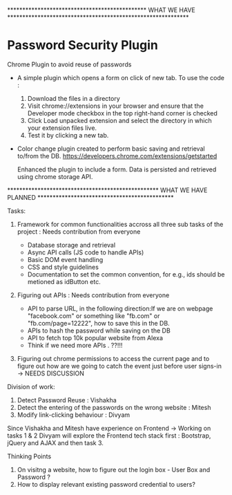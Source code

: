 ********************************************** WHAT WE HAVE ************************************************************
# Password Security Plugin
Chrome Plugin to avoid reuse of passwords

* A simple plugin which opens a form on click of new tab.
   To use the code :

   1) Download the files in a directory
   2) Visit chrome://extensions in your browser and ensure that the Developer mode checkbox in the top right-hand corner is         checked
   3) Click Load unpacked extension and select the directory in which your extension files live.
   4) Test it by clicking a new tab.

* Color change plugin created to perform basic saving and retrieval to/from the DB. https://developers.chrome.com/extensions/getstarted                                 

   Enhanced the plugin to include a form. Data is persisted and retrieved using chrome storage API.

************************************************** WHAT WE HAVE PLANNED *********************************************

Tasks:

1. Framework for common functionalities accross all three sub tasks of the project : Needs contribution from everyone
    * Database storage and retrieval  
    * Async API calls (JS code to handle APIs)
    * Basic DOM event handling
    * CSS and style guidelines
    * Documentation to set the common convention, for e.g., ids should be metioned as idButton etc.
    
 2. Figuring out APIs : Needs contribution from everyone
    * API to parse URL, in the following direction:If we are on webpage "facebook.com" or something like "fb.com" or "fb.com/page=12222", how to save this in the DB.
    * APIs to hash the password while saving on the DB
    * API to fetch top 10k popular website from Alexa
    * Think if we need more APIs . ??!!!
              
3. Figuring out chrome permissions to access the current page and to figure out how are we going to catch the event just before user signs-in -> NEEDS DISCUSSION

Division of work: 

1) Detect Password Reuse : Vishakha
2) Detect the entering of the passwords on the wrong website : Mitesh
3) Modify link-clicking behaviour : Divyam

Since Vishakha and Mitesh have experience on Frontend -> Working on tasks 1 & 2
Divyam will explore the Frontend tech stack first : Bootstrap, jQuery and AJAX and then task 3.

Thinking Points

1. On visitng a website, how to figure out the login box - User Box and Password ?
2. How to display relevant existing password credential to users?

